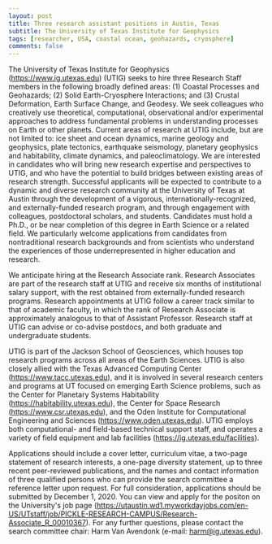 ```yaml
---
layout: post
title: Three research assistant positions in Austin, Texas
subtitle: The University of Texas Institute for Geophysics
tags: [researcher, USA, coastal ocean, geohazards, cryosphere]
comments: false
---
```

The University of Texas Institute for Geophysics (https://www.ig.utexas.edu) (UTIG) seeks to hire three Research Staff members in the following broadly defined areas: (1) Coastal Processes and Geohazards; (2) Solid Earth-Cryosphere Interactions; and (3) Crustal Deformation, Earth Surface Change, and Geodesy. We seek colleagues who creatively use theoretical, computational, observational and/or experimental approaches to address fundamental problems in understanding processes on Earth or other planets. Current areas of research at UTIG include, but are not limited to: ice sheet and ocean dynamics, marine geology and geophysics, plate tectonics, earthquake seismology, planetary geophysics and habitability, climate dynamics, and paleoclimatology. We are interested in candidates who will bring new research expertise and perspectives to UTIG, and who have the potential to build bridges between existing areas of research strength. Successful applicants will be expected to contribute to a dynamic and diverse research community at the University of Texas at Austin through the development of a vigorous, internationally-recognized, and externally-funded research program, and through engagement with colleagues, postdoctoral scholars, and students. Candidates must hold a Ph.D., or be near completion of this degree in Earth Science or a related field. We particularly welcome applications from candidates from nontraditional research backgrounds and from scientists who understand the experiences of those underrepresented in higher education and research.

We anticipate hiring at the Research Associate rank. Research Associates are part of the research staff at UTIG and receive six months of institutional salary support, with the rest obtained from externally-funded research programs. Research appointments at UTIG follow a career track similar to that of academic faculty, in which the rank of Research Associate is approximately analogous to that of Assistant Professor. Research staff at UTIG can advise or co-advise postdocs, and both graduate and undergraduate students.

UTIG is part of the Jackson School of Geosciences, which houses top research programs across all areas of the Earth Sciences. UTIG is also closely allied with the Texas Advanced Computing Center (https://www.tacc.utexas.edu), and it is involved in several research centers and programs at UT focused on emerging Earth Science problems, such as the Center for Planetary Systems Habitability (https://habitability.utexas.edu), the Center for Space Research (https://www.csr.utexas.edu), and the Oden Institute for Computational Engineering and Sciences (https://www.oden.utexas.edu). UTIG employs both computational- and field-based technical support staff, and operates a variety of field equipment and lab facilities (https://ig.utexas.edu/facilities).

Applications should include a cover letter, curriculum vitae, a two-page statement of research interests, a one-page diversity statement, up to three recent peer-reviewed publications, and the names and contact information of three qualified persons who can provide the search committee a reference letter upon request. For full consideration, applications should be submitted by December 1, 2020. You can view and apply for the positon on the University's job page (https://utaustin.wd1.myworkdayjobs.com/en-US/UTstaff/job/PICKLE-RESEARCH-CAMPUS/Research-Associate_R_00010367).  For any further questions, please contact the search committee chair: Harm Van Avendonk (e-mail: harm@ig.utexas.edu).
